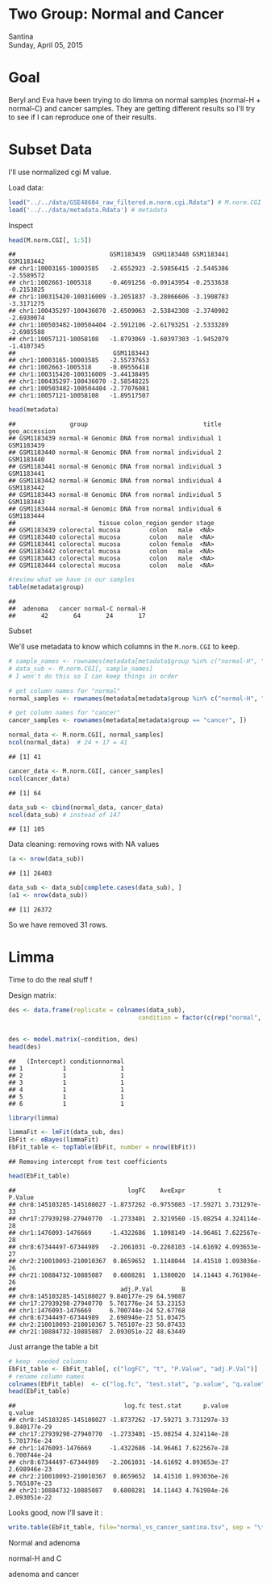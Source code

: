 # Two Group: Normal and Cancer
Santina  
Sunday, April 05, 2015  

# Goal 
Beryl and Eva have been trying to do limma on normal samples (normal-H + normal-C) and cancer samples. They are getting different results so I'll try to see if I can reproduce one of their results. 



# Subset Data 

I'll use normalized cgi M value. 

Load data: 

```r
load("../../data/GSE48684_raw_filtered.m.norm.cgi.Rdata") # M.norm.CGI
load('../../data/metadata.Rdata') # metadata
```

Inspect 

```r
head(M.norm.CGI[, 1:5])
```

```
##                          GSM1183439  GSM1183440 GSM1183441 GSM1183442
## chr1:10003165-10003585   -2.6552923 -2.59856415 -2.5445386 -2.5589572
## chr1:1002663-1005318     -0.4691256 -0.09143954 -0.2533638 -0.2153825
## chr1:100315420-100316009 -3.2051837 -3.28066606 -3.1908783 -3.3171275
## chr1:100435297-100436070 -2.6509063 -2.53842308 -2.3740902 -2.6930074
## chr1:100503482-100504404 -2.5912106 -2.61793251 -2.5333289 -2.6985588
## chr1:10057121-10058108   -1.8793069 -1.60397303 -1.9452079 -1.4107345
##                           GSM1183443
## chr1:10003165-10003585   -2.55737653
## chr1:1002663-1005318     -0.09556418
## chr1:100315420-100316009 -3.44138495
## chr1:100435297-100436070 -2.58548225
## chr1:100503482-100504404 -2.77076081
## chr1:10057121-10058108   -1.89517507
```

```r
head(metadata)
```

```
##               group                                title geo_accession
## GSM1183439 normal-H Genomic DNA from normal individual 1    GSM1183439
## GSM1183440 normal-H Genomic DNA from normal individual 2    GSM1183440
## GSM1183441 normal-H Genomic DNA from normal individual 3    GSM1183441
## GSM1183442 normal-H Genomic DNA from normal individual 4    GSM1183442
## GSM1183443 normal-H Genomic DNA from normal individual 5    GSM1183443
## GSM1183444 normal-H Genomic DNA from normal individual 6    GSM1183444
##                       tissue colon_region gender stage
## GSM1183439 colorectal mucosa        colon   male  <NA>
## GSM1183440 colorectal mucosa        colon   male  <NA>
## GSM1183441 colorectal mucosa        colon female  <NA>
## GSM1183442 colorectal mucosa        colon   male  <NA>
## GSM1183443 colorectal mucosa        colon   male  <NA>
## GSM1183444 colorectal mucosa        colon   male  <NA>
```

```r
#review what we have in our samples 
table(metadata$group)
```

```
## 
##  adenoma   cancer normal-C normal-H 
##       42       64       24       17
```


Subset 

We'll use metadata to know which columns in the `M.norm.CGI` to keep.

```r
# sample_names <- rownames(metadata[metadata$group %in% c("normal-H", "normal-C", "cancer"), ]) 
# data_sub <- M.norm.CGI[, sample_names]
# I won't do this so I can keep things in order 

# get column names for "normal"
normal_samples <- rownames(metadata[metadata$group %in% c("normal-H", "normal-C"), ])

# get column names for "cancer"
cancer_samples <- rownames(metadata[metadata$group == "cancer", ])

normal_data <- M.norm.CGI[, normal_samples]
ncol(normal_data)  # 24 + 17 = 41
```

```
## [1] 41
```

```r
cancer_data <- M.norm.CGI[, cancer_samples]
ncol(cancer_data)  
```

```
## [1] 64
```

```r
data_sub <- cbind(normal_data, cancer_data)
ncol(data_sub) # instead of 147
```

```
## [1] 105
```

Data cleaning: removing rows with NA values 

```r
(a <- nrow(data_sub))
```

```
## [1] 26403
```

```r
data_sub <- data_sub[complete.cases(data_sub), ]
(a1 <- nrow(data_sub))
```

```
## [1] 26372
```

So we have removed 31 rows.

# Limma 

Time to do the real stuff ! 

Design matrix: 

```r
des <- data.frame(replicate = colnames(data_sub), 
                                    condition = factor(c(rep("normal", 41), rep("cancer", 64)))) # we can do this because we know the colnames are in order 


des <- model.matrix(~condition, des)
head(des)
```

```
##   (Intercept) conditionnormal
## 1           1               1
## 2           1               1
## 3           1               1
## 4           1               1
## 5           1               1
## 6           1               1
```



```r
library(limma)

limmaFit <- lmFit(data_sub, des)
EbFit <- eBayes(limmaFit)
EbFit_table <- topTable(EbFit, number = nrow(EbFit))
```

```
## Removing intercept from test coefficients
```

```r
head(EbFit_table)
```

```
##                               logFC    AveExpr         t      P.Value
## chr8:145103285-145108027 -1.8737262 -0.9755083 -17.59271 3.731297e-33
## chr17:27939298-27940770  -1.2733401  2.3219560 -15.08254 4.324114e-28
## chr1:1476093-1476669     -1.4322686  1.1098149 -14.96461 7.622567e-28
## chr8:67344497-67344989   -2.2061031 -0.2268103 -14.61692 4.093653e-27
## chr2:210010093-210010367  0.8659652  1.1148044  14.41510 1.093036e-26
## chr21:10884732-10885087   0.6808281  1.1380020  14.11443 4.761984e-26
##                             adj.P.Val        B
## chr8:145103285-145108027 9.840177e-29 64.59087
## chr17:27939298-27940770  5.701776e-24 53.23153
## chr1:1476093-1476669     6.700744e-24 52.67768
## chr8:67344497-67344989   2.698946e-23 51.03475
## chr2:210010093-210010367 5.765107e-23 50.07433
## chr21:10884732-10885087  2.093051e-22 48.63449
```


Just arrange the table a bit

```r
# keep  needed columns 
EbFit_table <- EbFit_table[, c("logFC", "t", "P.Value", "adj.P.Val")]
# rename column names 
colnames(EbFit_table)  <- c("log.fc", "test.stat", "p.value", "q.value")
head(EbFit_table)
```

```
##                              log.fc test.stat      p.value      q.value
## chr8:145103285-145108027 -1.8737262 -17.59271 3.731297e-33 9.840177e-29
## chr17:27939298-27940770  -1.2733401 -15.08254 4.324114e-28 5.701776e-24
## chr1:1476093-1476669     -1.4322686 -14.96461 7.622567e-28 6.700744e-24
## chr8:67344497-67344989   -2.2061031 -14.61692 4.093653e-27 2.698946e-23
## chr2:210010093-210010367  0.8659652  14.41510 1.093036e-26 5.765107e-23
## chr21:10884732-10885087   0.6808281  14.11443 4.761984e-26 2.093051e-22
```

Looks good, now I'll save it : 


```r
write.table(EbFit_table, file="normal_vs_cancer_santina.tsv", sep = "\t")
```


Normal and adenoma

normal-H and C 

adenoma and cancer 
